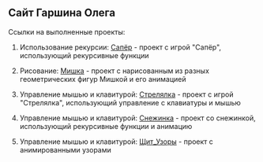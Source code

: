## Сайт Гаршина Олега
Ссылки на выполненные проекты:

1. Использование рекурсии:
[Сапёр](https://garshinoleg.github.io/Sapyor/ "Ссылка запустит игру Сапёр") - проект с игрой "Сапёр", использующий рекурсивные функции

2. Рисование:
[Мишка](https://garshinoleg.github.io/Mishka/ "Ссылка запустит анимированный рисунок с Мишкой") - проект с нарисованным из разных геометрических фигур Мишкой и его анимацией

3. Управление мышью и клавитурой:
[Стрелялка](https://garshinoleg.github.io/Strelyalka_Insane/ "Ссылка запустит игру Стрелялка") - проект с игрой "Стрелялка", использующий управление с клавиатуры и мышью

4. Управление мышью и клавитурой:
[Снежинка](https://garshinoleg.github.io/Snejinka/ "Ссылка запустит Снежинку") - проект со снежинкой, использующий рекурсивные функции и анимацию

5. Управление мышью и клавитурой:
[Щит_Узоры](https://garshinoleg.github.io/Shit_Uzor/ "Узор из щита Капитана Америки") - проект с анимированными узорами

